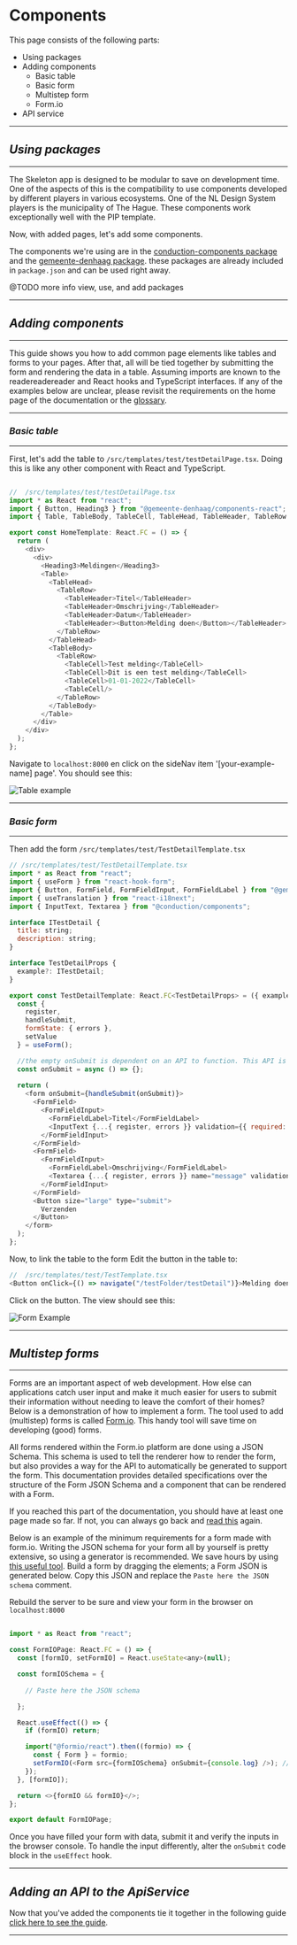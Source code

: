 # Components

This page consists of the following parts:

- Using packages
- Adding components
  - Basic table
  - Basic form
  - Multistep form
  - Form.io
- API service

---

## _Using packages_

---
The Skeleton app is designed to be modular to save on development time. One of the aspects of this is the compatibility to use components developed by different players in various ecosystems. One of the NL Design System players is the municipality of The Hague. These components work exceptionally well with the PIP template.

Now, with added pages, let's add some components.

The components we're using are in the [conduction-components package](https://www.npmjs.com/package/@conduction/components) and the [gemeente-denhaag package](https://nl-design-system.github.io/denhaag/?path=/story/den-haag-introduction--page).
these packages are already included in `package.json` and can be used right away.

@TODO more info view, use, and add packages

---

## _Adding components_

---

This guide shows you how to add common page elements like tables and forms to your pages. After that, all will be tied together
by submitting the form and rendering the data in a table. Assuming imports are known to the readereadereader and React hooks and TypeScript interfaces. If any of the examples below are unclear, please revisit the requirements on the home page of the documentation or the [glossary](glossary.md).

---

### _Basic table_

---

First, let's add the table to `/src/templates/test/testDetailPage.tsx`. Doing this is like any other component with React and TypeScript.

```Javascript

//  /src/templates/test/testDetailPage.tsx
import * as React from "react";
import { Button, Heading3 } from "@gemeente-denhaag/components-react";
import { Table, TableBody, TableCell, TableHead, TableHeader, TableRow } from "@gemeente-denhaag/table";

export const HomeTemplate: React.FC = () => {
  return (
    <div>
      <div> 
        <Heading3>Meldingen</Heading3> 
        <Table>
          <TableHead>
            <TableRow>
              <TableHeader>Titel</TableHeader>
              <TableHeader>Omschrijving</TableHeader>
              <TableHeader>Datum</TableHeader>
              <TableHeader><Button>Melding doen</Button></TableHeader>
            </TableRow>
          </TableHead>
          <TableBody>
            <TableRow>
              <TableCell>Test melding</TableCell>
              <TableCell>Dit is een test melding</TableCell>
              <TableCell>01-01-2022</TableCell>
              <TableCell/>
            </TableRow>
          </TableBody>
        </Table>
      </div>
    </div>
  );
};

```

Navigate to `localhost:8000` en click on the sideNav item '[your-example-name] page'.
You should see this:

![Table example](./images/table.png)

---

### _Basic form_

---

Then add the form `/src/templates/test/TestDetailTemplate.tsx`

```Javascript
// /src/templates/test/TestDetailTemplate.tsx
import * as React from "react";
import { useForm } from "react-hook-form";
import { Button, FormField, FormFieldInput, FormFieldLabel } from "@gemeente-denhaag/components-react";
import { useTranslation } from "react-i18next";
import { InputText, Textarea } from "@conduction/components";

interface ITestDetail {
  title: string;
  description: string;
}

interface TestDetailProps {
  example?: ITestDetail;
}

export const TestDetailTemplate: React.FC<TestDetailProps> = ({ example }) => {
  const {
    register,
    handleSubmit,
    formState: { errors },
    setValue
  } = useForm();

  //the empty onSubmit is dependent on an API to function. This API is not yet implemented
  const onSubmit = async () => {};
  
  return (
    <form onSubmit={handleSubmit(onSubmit)}>
      <FormField>
        <FormFieldInput>
          <FormFieldLabel>Titel</FormFieldLabel>
          <InputText {...{ register, errors }} validation={{ required: true }} name="title" />
        </FormFieldInput>
      </FormField>
      <FormField>
        <FormFieldInput>
          <FormFieldLabel>Omschrijving</FormFieldLabel>
          <Textarea {...{ register, errors }} name="message" validation={{ required: true }} />
        </FormFieldInput>
      </FormField>
      <Button size="large" type="submit">
        Verzenden
      </Button>
    </form>
  );
};
```

Now, to link the table to the form
Edit the button in the table to:

```Javascript
//  /src/templates/test/TestTemplate.tsx
<Button onClick={() => navigate("/testFolder/testDetail")}>Melding doen</Button>
```

Click on the button.
The view should see this:

![Form Example](./images/form.png)

---

## _Multistep forms_

---

Forms are an important aspect of web development. How else can applications catch user input and make it much easier for users to submit their information without needing to leave the comfort of their homes? Below is a demonstration of how to implement a form. The tool used to add (multistep) forms is called [Form.io](https://form.io). This handy tool will save time on developing (good) forms.

All forms rendered within the Form.io platform are done using a JSON Schema. This schema is used to tell the renderer how to render the form, but also provides a way for the API to automatically be generated to support the form. This documentation provides detailed specifications over the structure of the Form JSON Schema and a component that can be rendered with a Form.

If you reached this part of the documentation, you should have at least one page made so far. If not, you can always go back and [read this](https://conductionnl.github.io/skeleton-app/pages/) again.

Below is an example of the minimum requirements for a form made with form.io. Writing the JSON schema for your form all by yourself is pretty extensive, so using a generator is recommended. We save hours by using [this useful tool](https://kaleguy.github.io/formiojs-client/#/t/36/). Build a form by dragging the elements; a Form JSON is generated below. Copy this JSON and replace the `Paste here the JSON schema` comment.

Rebuild the server to be sure and view your form in the browser on `localhost:8000`

``` Javascript

import * as React from "react";

const FormIOPage: React.FC = () => {
  const [formIO, setFormIO] = React.useState<any>(null);

  const formIOSchema = {
   
    // Paste here the JSON schema

  };

  React.useEffect(() => {
    if (formIO) return;

    import("@formio/react").then((formio) => {
      const { Form } = formio;
      setFormIO(<Form src={formIOSchema} onSubmit={console.log} />); // replace the codeblock here send send the form input elsewhere
    });
  }, [formIO]);

  return <>{formIO && formIO}</>;
};

export default FormIOPage;


```

Once you have filled your form with data, submit it and verify the inputs in the browser console. To handle the input differently,
alter the `onSubmit` code block in the  `useEffect` hook.

---

## _Adding an API to the ApiService_

Now that you've added the components tie it together in the following guide [click here to see the guide](./apiService.md).

---
